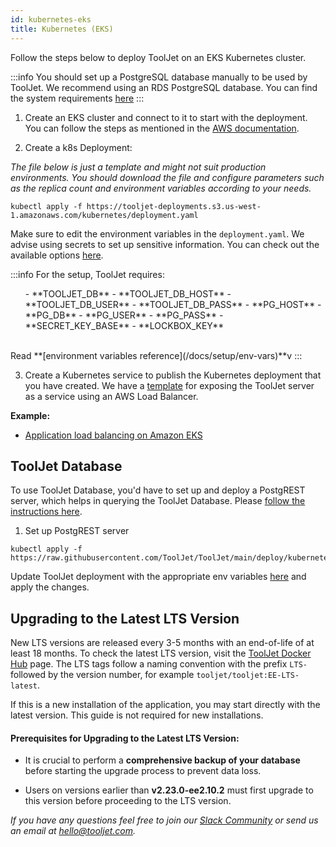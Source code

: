 ```yaml
---
id: kubernetes-eks
title: Kubernetes (EKS)
---
```


Follow the steps below to deploy ToolJet on an EKS Kubernetes cluster.

:::info
You should set up a PostgreSQL database manually to be used by ToolJet. We recommend using an RDS PostgreSQL database. You can find the system requirements [here](/docs/2.50.0-LTS/setup/system-requirements#database-software)
:::

1. Create an EKS cluster and connect to it to start with the deployment. You can follow the steps as mentioned in the [AWS documentation](https://docs.aws.amazon.com/eks/latest/userguide/create-cluster.html).

2. Create a k8s Deployment:

_The file below is just a template and might not suit production environments. You should download the file and configure parameters such as the replica count and environment variables according to your needs._

```
kubectl apply -f https://tooljet-deployments.s3.us-west-1.amazonaws.com/kubernetes/deployment.yaml
```

Make sure to edit the environment variables in the `deployment.yaml`. We advise using secrets to set up sensitive information. You can check out the available options [here](/docs/setup/env-vars).

:::info
For the setup, ToolJet requires:
<ul> 
- **TOOLJET_DB** 
- **TOOLJET_DB_HOST** 
- **TOOLJET_DB_USER** 
- **TOOLJET_DB_PASS** 
- **PG_HOST** 
- **PG_DB** 
- **PG_USER** 
- **PG_PASS** 
- **SECRET_KEY_BASE** 
- **LOCKBOX_KEY**
</ul>
<br/>
Read **[environment variables reference](/docs/setup/env-vars)**v
:::

3. Create a Kubernetes service to publish the Kubernetes deployment that you have created. We have a [template](https://tooljet-deployments.s3.us-west-1.amazonaws.com/kubernetes/service.yaml) for exposing the ToolJet server as a service using an AWS Load Balancer.

**Example:**

- [Application load balancing on Amazon EKS](https://docs.aws.amazon.com/eks/latest/userguide/alb-ingress.html)

## ToolJet Database

To use ToolJet Database, you'd have to set up and deploy a PostgREST server, which helps in querying the ToolJet Database. Please [follow the instructions here](/docs/2.50.0-LTS/setup/env-vars#enable-tooljet-database--optional-).

1. Set up PostgREST server

```
kubectl apply -f https://raw.githubusercontent.com/ToolJet/ToolJet/main/deploy/kubernetes/postgrest.yaml
```

Update ToolJet deployment with the appropriate env variables [here](https://tooljet-deployments.s3.us-west-1.amazonaws.com/kubernetes/deployment.yaml) and apply the changes.

## Upgrading to the Latest LTS Version

New LTS versions are released every 3-5 months with an end-of-life of at least 18 months. To check the latest LTS version, visit the [ToolJet Docker Hub](https://hub.docker.com/r/tooljet/tooljet/tags) page. The LTS tags follow a naming convention with the prefix `LTS-` followed by the version number, for example `tooljet/tooljet:EE-LTS-latest`.

If this is a new installation of the application, you may start directly with the latest version. This guide is not required for new installations.

#### Prerequisites for Upgrading to the Latest LTS Version:

- It is crucial to perform a **comprehensive backup of your database** before starting the upgrade process to prevent data loss.

- Users on versions earlier than **v2.23.0-ee2.10.2** must first upgrade to this version before proceeding to the LTS version.

_If you have any questions feel free to join our [Slack Community](https://join.slack.com/t/tooljet/shared_invite/zt-2rk4w42t0-ZV_KJcWU9VL1BBEjnSHLCA) or send us an email at hello@tooljet.com._
